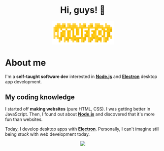 <h1 align="center">Hi, guys! 👋</h1>

<p align="center">
 <img alt="My logo" src="images/logo.png" width="40%">
</p>

# About me
I'm a **self-taught software dev** interested in **[Node.js](https://github.com/nodejs/node)** and **[Electron](https://github.com/electron/electron)** desktop app development.
<!-- I have a bit of knowledge with **Batch** scripts.
Currrently working on light simulation engine with [GPU.js](https://github.com/gpujs/gpu.js) and [Electron](https://github.com/electron/electron). -->

## My coding knowledge
I started off **making websites** (pure HTML, CSS). I was getting better in JavaScript. Then, I found out about **[Node.js](https://github.com/nodejs/node)** and discovered that it's more fun than websites.

Today, I develop desktop apps with **[Electron](https://github.com/electron/electron)**.
Personally, I can't imagine still being *stuck* with web development today.

<!-- ### Languages
[![JavaScript](https://img.shields.io/badge/javascript-black?style=for-the-badge&logo=javascript)](https://github.com/muffoi)
[![Batch](https://img.shields.io/badge/batch-black?style=for-the-badge&logo=gnu-bash)](https://github.com/muffoi)

### Technologies & Frameworks
[![HTML5](https://img.shields.io/badge/html5-black?style=for-the-badge&logo=html5)](https://github.com/muffoi)
[![CSS3](https://img.shields.io/badge/css3-black?style=for-the-badge&logo=css3&logoColor=blue)](https://github.com/muffoi)
[![Electron](https://img.shields.io/badge/electron-black?style=for-the-badge&logo=electron)](https://github.com/muffoi)
[![Node.js](https://img.shields.io/badge/node.js-black?style=for-the-badge&logo=nodedotjs)](https://github.com/muffoi) -->

<p align="center">
  <a href="https://github.com/muffoi">
    <img src="https://komarev.com/ghpvc/?username=muffoi&color=yellow&style=for-the-badge" />
  </a>
</p>
